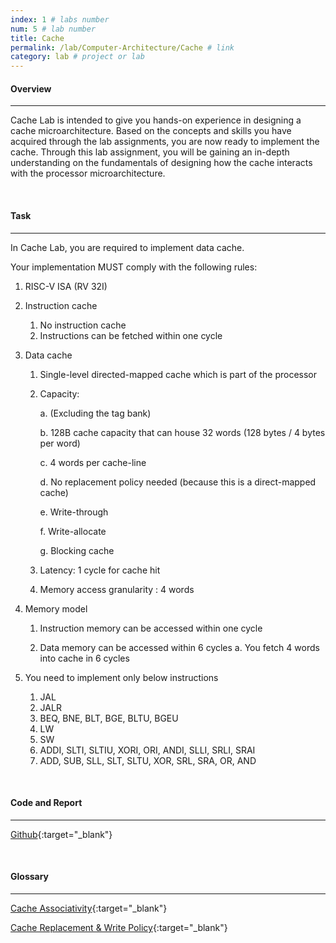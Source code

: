 ```yaml
---
index: 1 # labs number
num: 5 # lab number
title: Cache
permalink: /lab/Computer-Architecture/Cache # link
category: lab # project or lab
---
```


#### **Overview**

---

Cache Lab is intended to give you hands-on experience in designing a cache microarchitecture. Based on the concepts and skills you have acquired through the lab assignments, you are now ready to implement the cache. Through this lab assignment, you will be gaining an in-depth understanding on the fundamentals of designing how the cache interacts with the processor microarchitecture.

<br>

#### **Task**

---

In Cache Lab, you are required to implement data cache.

Your implementation MUST comply with the following rules:

1. RISC-V ISA (RV 32I)

2. Instruction cache

   1. No instruction cache
   2. Instructions can be fetched within one cycle

3. Data cache

   1. Single-level directed-mapped cache which is part of the processor

   2. Capacity:

      a. (Excluding the tag bank)

      b. 128B cache capacity that can house 32 words (128 bytes / 4 bytes per word)

      c. 4 words per cache-line

      d. No replacement policy needed (because this is a direct-mapped cache)

      e. Write-through

      f. Write-allocate

      g. Blocking cache

   3. Latency: 1 cycle for cache hit

   4. Memory access granularity : 4 words

4. Memory model

   1. Instruction memory can be accessed within one cycle

   2. Data memory can be accessed within 6 cycles
      a. You fetch 4 words into cache in 6 cycles

5. You need to implement only below instructions

   1. JAL
   2. JALR
   3. BEQ, BNE, BLT, BGE, BLTU, BGEU
   4. LW
   5. SW
   6. ADDI, SLTI, SLTIU, XORI, ORI, ANDI, SLLI, SRLI, SRAI
   7. ADD, SUB, SLL, SLT, SLTU, XOR, SRL, SRA, OR, AND

<br>

#### **Code and Report**

---

[Github](https://github.com/Heejinee3/Computer-Architecture/tree/master/Cache){:target="\_blank"}

<br>

#### **Glossary**

---

[Cache Associativity](https://velog.io/@chunjakim/Cache-Associativity){:target="\_blank"}

[Cache Replacement & Write Policy](https://velog.io/@chunjakim/Cache-Replacement-Write-Policy){:target="\_blank"}
